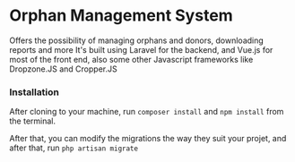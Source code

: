 # Orphan Management System


Offers the possibility of managing orphans and donors, downloading reports and more
It's built using Laravel for the backend, and Vue.js for most of the front end, also some other Javascript frameworks like Dropzone.JS and Cropper.JS

### Installation

After cloning to your machine, run
```composer install``` and ```npm install``` from the terminal.

After that, you can modify the migrations the way they suit your projet, and after that, run ```php artisan migrate```
